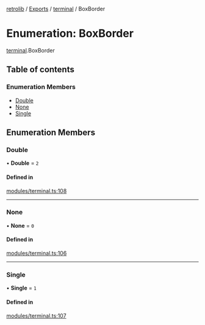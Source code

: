 [retrolib](../README.md) / [Exports](../modules.md) / [terminal](../modules/terminal.md) / BoxBorder

# Enumeration: BoxBorder

[terminal](../modules/terminal.md).BoxBorder

## Table of contents

### Enumeration Members

- [Double](terminal.BoxBorder.md#double)
- [None](terminal.BoxBorder.md#none)
- [Single](terminal.BoxBorder.md#single)

## Enumeration Members

### Double

• **Double** = ``2``

#### Defined in

[modules/terminal.ts:108](https://github.com/philbgarner/retrolib/blob/d7cbf0a/src/modules/terminal.ts#L108)

___

### None

• **None** = ``0``

#### Defined in

[modules/terminal.ts:106](https://github.com/philbgarner/retrolib/blob/d7cbf0a/src/modules/terminal.ts#L106)

___

### Single

• **Single** = ``1``

#### Defined in

[modules/terminal.ts:107](https://github.com/philbgarner/retrolib/blob/d7cbf0a/src/modules/terminal.ts#L107)
